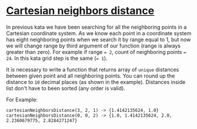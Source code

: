 # [Cartesian neighbors distance](https://www.codewars.com/kata/cartesian-neighbors-distance "https://www.codewars.com/kata/59cd39a7a25c8c117d00020c")

In previous kata we have been searching for all the neighboring points in a Cartesian coordinate system.  As we know each point in a coordinate system has eight neighboring points when we search it by range equal to 1, but now we will change range by third argument of our function (range is always greater than zero). For example if range ```= 2```, count of neighboring points ```= 24```. In this kata grid step is the same (```= 1```).

It is necessary to write a function that returns array of ```unique``` distances between given point and all neighboring points. You can round up the distance to ```10``` decimal places (as shown in the example). Distances inside list don't have to been sorted (any order is valid).

For Example:

```
cartesianNeighborsDistance(3, 2, 1) -> {1.4142135624, 1.0}
cartesianNeighborsDistance(0, 0, 2) -> {1.0, 1.4142135624, 2.0, 2.2360679775, 2.8284271247}
```